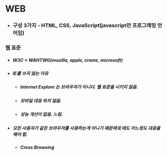 # WEB

- ### 구성 3가지 - HTML, CSS, JavaScript(javascript만 프로그래밍 언어임)

### 웹 표준

- ##### W3C < WAHTWG(mozilla, apple, crome, microsoft)

- ##### IE를 쓰지 않는 이유

  - ##### Internet Explore 는 브라우저가 아니다. 웹 표준을 시키지 않음.

  - ##### 모바일 대응 하지 않음.

  - ##### 성능 개선이 없음. 느림.

- ##### 모든 사용자가 같은 브라우저를 사용하는게 아니기 때문에 IE에도 어느정도 대응을 해야 함.

  - ##### Cross Browsing

